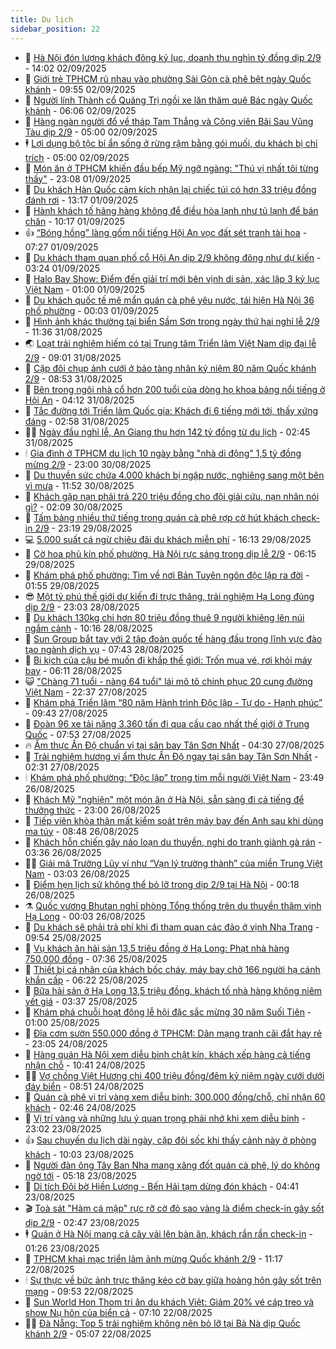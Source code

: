 ```yaml
---
title: Du lịch
sidebar_position: 22
---
```


<!-- dantri-du-lich:START -->
- 🥰 [Hà Nội đón lượng khách đông kỷ lục, doanh thu nghìn tỷ đồng dịp 2/9](https://dantri.com.vn/du-lich/ha-noi-don-luong-khach-dong-ky-luc-doanh-thu-nghin-ty-dong-dip-29-20250902204409116.htm) - 14:02 02/09/2025
- 🥰 [Giới trẻ TPHCM rủ nhau vào phường Sài Gòn cà phê bệt ngày Quốc khánh](https://dantri.com.vn/du-lich/gioi-tre-tphcm-ru-nhau-vao-phuong-sai-gon-ca-phe-bet-ngay-quoc-khanh-20250902130949316.htm) - 09:55 02/09/2025
- 🐻 [Người lính Thành cổ Quảng Trị ngồi xe lăn thăm quê Bác ngày Quốc khánh](https://dantri.com.vn/du-lich/nguoi-linh-thanh-co-quang-tri-ngoi-xe-lan-tham-que-bac-ngay-quoc-khanh-20250902103732931.htm) - 06:06 02/09/2025
- 🤩 [Hàng ngàn người đổ về tháp Tam Thắng và Công viên Bãi Sau Vũng Tàu dịp 2/9](https://dantri.com.vn/du-lich/hang-ngan-nguoi-do-ve-thap-tam-thang-va-cong-vien-bai-sau-vung-tau-dip-29-20250901093442922.htm) - 05:00 02/09/2025
- 🕴 [Lợi dụng bộ tộc bí ẩn sống ở rừng rậm bằng gói muối, du khách bị chỉ trích](https://dantri.com.vn/du-lich/loi-dung-bo-toc-bi-an-song-o-rung-ram-bang-goi-muoi-du-khach-bi-chi-trich-20250902002017121.htm) - 05:00 02/09/2025
- 🤩 [Món ăn ở TPHCM khiến đầu bếp Mỹ ngỡ ngàng: &quot;Thú vị nhất tôi từng thấy&quot;](https://dantri.com.vn/du-lich/mon-an-o-tphcm-khien-dau-bep-my-ngo-ngang-thu-vi-nhat-toi-tung-thay-20250902003214737.htm) - 23:08 01/09/2025
- 🤠 [Du khách Hàn Quốc cảm kích nhận lại chiếc túi có hơn 33 triệu đồng đánh rơi](https://dantri.com.vn/du-lich/du-khach-han-quoc-cam-kich-nhan-lai-chiec-tui-co-hon-33-trieu-dong-danh-roi-20250901171345135.htm) - 13:17 01/09/2025
- 💪 [Hành khách tố hãng hàng không để điều hòa lạnh như tủ lạnh để bán chăn](https://dantri.com.vn/du-lich/hanh-khach-to-hang-hang-khong-de-dieu-hoa-lanh-nhu-tu-lanh-de-ban-chan-20250901170251887.htm) - 10:17 01/09/2025
- 👍 [“Bóng hồng” làng gốm nổi tiếng Hội An vọc đất sét tranh tài hoa](https://dantri.com.vn/du-lich/bong-hong-lang-gom-noi-tieng-hoi-an-voc-dat-set-tranh-tai-hoa-20250901122202247.htm) - 07:27 01/09/2025
- 🚦 [Du khách tham quan phố cổ Hội An dịp 2/9 không đông như dự kiến](https://dantri.com.vn/du-lich/du-khach-tham-quan-pho-co-hoi-an-dip-29-khong-dong-nhu-du-kien-20250901081129177.htm) - 03:24 01/09/2025
- 💪 [Halo Bay Show: Điểm đến giải trí mới bên vịnh di sản, xác lập 3 kỷ lục Việt Nam](https://dantri.com.vn/du-lich/halo-bay-show-diem-den-giai-tri-moi-ben-vinh-di-san-xac-lap-3-ky-luc-viet-nam-20250831215842775.htm) - 01:00 01/09/2025
- 💃 [Du khách quốc tế mê mẩn quán cà phê yêu nước, tái hiện Hà Nội 36 phố phường](https://dantri.com.vn/du-lich/du-khach-quoc-te-me-man-quan-ca-phe-yeu-nuoc-tai-hien-ha-noi-36-pho-phuong-20250831231005881.htm) - 00:03 01/09/2025
- 👺 [Hình ảnh khác thường tại biển Sầm Sơn trong ngày thứ hai nghỉ lễ 2/9](https://dantri.com.vn/du-lich/hinh-anh-khac-thuong-tai-bien-sam-son-trong-ngay-thu-hai-nghi-le-29-20250831181250104.htm) - 11:36 31/08/2025
- 🌏 [Loạt trải nghiệm hiếm có tại Trung tâm Triển lãm Việt Nam dịp đại lễ 2/9](https://dantri.com.vn/du-lich/loat-trai-nghiem-hiem-co-tai-trung-tam-trien-lam-viet-nam-dip-dai-le-29-20250831160129153.htm) - 09:01 31/08/2025
- 🎡 [Cặp đôi chụp ảnh cưới ở bảo tàng nhân kỷ niệm 80 năm Quốc khánh 2/9](https://dantri.com.vn/du-lich/cap-doi-chup-anh-cuoi-o-bao-tang-nhan-ky-niem-80-nam-quoc-khanh-29-20250831151031078.htm) - 08:53 31/08/2025
- 🧰 [Bên trong ngôi nhà cổ hơn 200 tuổi của dòng họ khoa bảng nổi tiếng ở Hội An](https://dantri.com.vn/du-lich/ben-trong-ngoi-nha-co-hon-200-tuoi-cua-dong-ho-khoa-bang-noi-tieng-o-hoi-an-20250830110451710.htm) - 04:12 31/08/2025
- 💂 [Tắc đường tới Triển lãm Quốc gia: Khách đi 6 tiếng mới tới, thấy xứng đáng](https://dantri.com.vn/du-lich/tac-duong-toi-trien-lam-quoc-gia-khach-di-6-tieng-moi-toi-thay-xung-dang-20250831004656821.htm) - 02:58 31/08/2025
- 🧑‍🏫 [Ngày đầu nghỉ lễ, An Giang thu hơn 142 tỷ đồng từ du lịch](https://dantri.com.vn/du-lich/ngay-dau-nghi-le-an-giang-thu-hon-142-ty-dong-tu-du-lich-20250831085847002.htm) - 02:45 31/08/2025
- 🕯 [Gia đình ở TPHCM du lịch 10 ngày bằng &quot;nhà di động&quot; 1,5 tỷ đồng mừng 2/9](https://dantri.com.vn/du-lich/gia-dinh-o-tphcm-du-lich-10-ngay-bang-nha-di-dong-15-ty-dong-mung-29-20250830162526975.htm) - 23:00 30/08/2025
- 👀 [Du thuyền sức chứa 4.000 khách bị ngập nước, nghiêng sang một bên vì mưa](https://dantri.com.vn/du-lich/du-thuyen-suc-chua-4000-khach-bi-ngap-nuoc-nghieng-sang-mot-ben-vi-mua-20250830165248972.htm) - 11:52 30/08/2025
- 🎉 [Khách gặp nạn phải trả 220 triệu đồng cho đội giải cứu, nạn nhân nói gì?](https://dantri.com.vn/du-lich/khach-gap-nan-phai-tra-220-trieu-dong-cho-doi-giai-cuu-nan-nhan-noi-gi-20250830083643703.htm) - 02:09 30/08/2025
- 🌊 [Tấm bảng nhiều thứ tiếng trong quán cà phê rợp cờ hút khách check-in 2/9](https://dantri.com.vn/du-lich/tam-bang-nhieu-thu-tieng-trong-quan-ca-phe-rop-co-hut-khach-check-in-29-20250828183252110.htm) - 23:19 29/08/2025
- 💻 [5.000 suất cá ngừ chiêu đãi du khách miễn phí](https://dantri.com.vn/du-lich/5000-suat-ca-ngu-chieu-dai-du-khach-mien-phi-20250829195015690.htm) - 16:13 29/08/2025
- 💪 [Cờ hoa phủ kín phố phường, Hà Nội rực sáng trong dịp lễ 2/9](https://dantri.com.vn/du-lich/co-hoa-phu-kin-pho-phuong-ha-noi-ruc-sang-trong-dip-le-29-20250822195818029.htm) - 06:15 29/08/2025
- 👺 [Khám phá phố phường: Tìm về nơi Bản Tuyên ngôn độc lập ra đời](https://dantri.com.vn/du-lich/kham-pha-pho-phuong-tim-ve-noi-ban-tuyen-ngon-doc-lap-ra-doi-20250820193122442.htm) - 01:55 29/08/2025
- 😎 [Một tỷ phú thế giới dự kiến đi trực thăng, trải nghiệm Hạ Long đúng dịp 2/9](https://dantri.com.vn/du-lich/mot-ty-phu-the-gioi-du-kien-di-truc-thang-trai-nghiem-ha-long-dung-dip-29-20250828171016745.htm) - 23:03 28/08/2025
- 🌋 [Du khách 130kg chi hơn 80 triệu đồng thuê 9 người khiêng lên núi ngắm cảnh](https://dantri.com.vn/du-lich/du-khach-130kg-chi-hon-80-trieu-dong-thue-9-nguoi-khieng-len-nui-ngam-canh-20250828142322361.htm) - 10:16 28/08/2025
- 🌝 [Sun Group bắt tay với 2 tập đoàn quốc tế hàng đầu trong lĩnh vực đào tạo ngành dịch vụ](https://dantri.com.vn/du-lich/sun-group-bat-tay-voi-2-tap-doan-quoc-te-hang-dau-trong-linh-vuc-dao-tao-nganh-dich-vu-20250828143726699.htm) - 07:43 28/08/2025
- 🧠 [Bi kịch của cậu bé muốn đi khắp thế giới: Trốn mua vé, rơi khỏi máy bay](https://dantri.com.vn/du-lich/bi-kich-cua-cau-be-muon-di-khap-the-gioi-tron-mua-ve-roi-khoi-may-bay-20250828113400834.htm) - 06:11 28/08/2025
- 😺 [&quot;Chàng 71 tuổi - nàng 64 tuổi&quot; lái mô tô chinh phục 20 cung đường Việt Nam](https://dantri.com.vn/du-lich/chang-71-tuoi-nang-64-tuoi-lai-mo-to-chinh-phuc-20-cung-duong-viet-nam-20250826180556145.htm) - 22:37 27/08/2025
- 💂 [Khám phá Triển lãm “80 năm Hành trình Độc lập - Tự do - Hạnh phúc”](https://dantri.com.vn/du-lich/kham-pha-trien-lam-80-nam-hanh-trinh-doc-lap-tu-do-hanh-phuc-20250827163850882.htm) - 09:43 27/08/2025
- 🌮 [Đoàn 96 xe tải nặng 3.360 tấn đi qua cầu cao nhất thế giới ở Trung Quốc](https://dantri.com.vn/du-lich/doan-96-xe-tai-nang-3360-tan-di-qua-cau-cao-nhat-the-gioi-o-trung-quoc-20250827115640948.htm) - 07:53 27/08/2025
- 🔥 [Ẩm thực Ấn Độ chuẩn vị tại sân bay Tân Sơn Nhất](https://dantri.com.vn/du-lich/am-thuc-an-do-chuan-vi-tai-san-bay-tan-son-nhat-20250827092650242.htm) - 04:30 27/08/2025
- 🦏 [Trải nghiệm hương vị ẩm thực Ấn Độ ngay tại sân bay Tân Sơn Nhất](https://dantri.com.vn/du-lich/trai-nghiem-huong-vi-am-thuc-an-do-ngay-tai-san-bay-tan-son-nhat-20250827092254056.htm) - 02:31 27/08/2025
- 🕯 [Khám phá phố phường: “Độc lập” trong tim mỗi người Việt Nam](https://dantri.com.vn/du-lich/kham-pha-pho-phuong-doc-lap-trong-tim-moi-nguoi-viet-nam-20250818190042545.htm) - 23:49 26/08/2025
- 🐻 [Khách Mỹ &quot;nghiện&quot; một món ăn ở Hà Nội, sẵn sàng đi cả tiếng để thưởng thức](https://dantri.com.vn/du-lich/khach-my-nghien-mot-mon-an-o-ha-noi-san-sang-di-ca-tieng-de-thuong-thuc-20250826211447469.htm) - 23:00 26/08/2025
- 🥸 [Tiếp viên khỏa thân mất kiểm soát trên máy bay đến Anh sau khi dùng ma túy](https://dantri.com.vn/du-lich/tiep-vien-khoa-than-mat-kiem-soat-tren-may-bay-den-anh-sau-khi-dung-ma-tuy-20250826122732805.htm) - 08:48 26/08/2025
- 💂 [Khách hỗn chiến gây náo loạn du thuyền, nghi do tranh giành gà rán](https://dantri.com.vn/du-lich/khach-hon-chien-gay-nao-loan-du-thuyen-nghi-do-tranh-gianh-ga-ran-20250826070527509.htm) - 03:36 26/08/2025
- 🧑‍💻 [Giải mã Trường Lũy ví như “Vạn lý trường thành” của miền Trung Việt Nam](https://dantri.com.vn/du-lich/giai-ma-truong-luy-vi-nhu-van-ly-truong-thanh-cua-mien-trung-viet-nam-20250825163023285.htm) - 03:03 26/08/2025
- 💪 [Điểm hẹn lịch sử không thể bỏ lỡ trong dịp 2/9 tại Hà Nội](https://dantri.com.vn/du-lich/diem-hen-lich-su-khong-the-bo-lo-trong-dip-29-tai-ha-noi-20250817133926843.htm) - 00:18 26/08/2025
- ⚗️ [Quốc vương Bhutan nghỉ phòng Tổng thống trên du thuyền thăm vịnh Hạ Long](https://dantri.com.vn/du-lich/quoc-vuong-bhutan-nghi-phong-tong-thong-tren-du-thuyen-tham-vinh-ha-long-20250825213810003.htm) - 00:03 26/08/2025
- 🌁 [Du khách sẽ phải trả phí khi đi tham quan các đảo ở vịnh Nha Trang](https://dantri.com.vn/du-lich/du-khach-se-phai-tra-phi-khi-di-tham-quan-cac-dao-o-vinh-nha-trang-20250825153444903.htm) - 09:54 25/08/2025
- 🧰 [Vụ khách ăn hải sản 13,5 triệu đồng ở Hạ Long: Phạt nhà hàng 750.000 đồng](https://dantri.com.vn/du-lich/vu-khach-an-hai-san-135-trieu-dong-o-ha-long-phat-nha-hang-750000-dong-20250825143252242.htm) - 07:36 25/08/2025
- 🧰 [Thiết bị cá nhân của khách bốc cháy, máy bay chở 166 người hạ cánh khẩn cấp](https://dantri.com.vn/du-lich/thiet-bi-ca-nhan-cua-khach-boc-chay-may-bay-cho-166-nguoi-ha-canh-khan-cap-20250825131739528.htm) - 06:22 25/08/2025
- 🎉 [Bữa hải sản ở Hạ Long 13,5 triệu đồng, khách tố nhà hàng không niêm yết giá](https://dantri.com.vn/du-lich/bua-hai-san-o-ha-long-135-trieu-dong-khach-to-nha-hang-khong-niem-yet-gia-20250825100442963.htm) - 03:37 25/08/2025
- 🤩 [Khám phá chuỗi hoạt động lễ hội đặc sắc mừng 30 năm Suối Tiên](https://dantri.com.vn/du-lich/kham-pha-chuoi-hoat-dong-le-hoi-dac-sac-mung-30-nam-suoi-tien-20250823153503778.htm) - 01:00 25/08/2025
- 👺 [Đĩa cơm sườn 550.000 đồng ở TPHCM: Dân mạng tranh cãi đắt hay rẻ](https://dantri.com.vn/du-lich/dia-com-suon-550000-dong-o-tphcm-dan-mang-tranh-cai-dat-hay-re-20250822185515518.htm) - 23:05 24/08/2025
- 🧠 [Hàng quán Hà Nội xem diễu binh chật kín, khách xếp hàng cả tiếng nhận chỗ](https://dantri.com.vn/du-lich/hang-quan-ha-noi-xem-dieu-binh-chat-kin-khach-xep-hang-ca-tieng-nhan-cho-20250824162017965.htm) - 10:41 24/08/2025
- 👨‍🏫 [Vợ chồng Việt Hương chi 400 triệu đồng/đêm kỷ niệm ngày cưới dưới đáy biển](https://dantri.com.vn/du-lich/vo-chong-viet-huong-chi-400-trieu-dongdem-ky-niem-ngay-cuoi-duoi-day-bien-20250823163231337.htm) - 08:51 24/08/2025
- 🦅 [Quán cà phê vị trí vàng xem diễu binh: 300.000 đồng/chỗ, chỉ nhận 60 khách](https://dantri.com.vn/du-lich/quan-ca-phe-vi-tri-vang-xem-dieu-binh-300000-dongcho-chi-nhan-60-khach-20250823164031917.htm) - 02:46 24/08/2025
- 🌊 [Vị trí vàng và những lưu ý quan trọng phải nhớ khi xem diễu binh](https://dantri.com.vn/du-lich/vi-tri-vang-va-nhung-luu-y-quan-trong-phai-nho-khi-xem-dieu-binh-20250823190047528.htm) - 23:02 23/08/2025
- 👍 [Sau chuyến du lịch dài ngày, cặp đôi sốc khi thấy cảnh này ở phòng khách](https://dantri.com.vn/du-lich/sau-chuyen-du-lich-dai-ngay-cap-doi-soc-khi-thay-canh-nay-o-phong-khach-20250823163919304.htm) - 10:03 23/08/2025
- 🫶 [Người đàn ông Tây Ban Nha mang xăng đốt quán cà phê, lý do không ngờ tới](https://dantri.com.vn/du-lich/nguoi-dan-ong-tay-ban-nha-mang-xang-dot-quan-ca-phe-ly-do-khong-ngo-toi-20250823114227961.htm) - 05:18 23/08/2025
- 💯 [Di tích Đôi bờ Hiền Lương - Bến Hải tạm dừng đón khách](https://dantri.com.vn/du-lich/di-tich-doi-bo-hien-luong-ben-hai-tam-dung-don-khach-20250823085924752.htm) - 04:41 23/08/2025
- 🎬 [Toà sát &quot;Hàm cá mập&quot; rực rỡ cờ đỏ sao vàng là điểm check-in gây sốt dịp 2/9](https://dantri.com.vn/du-lich/toa-sat-ham-ca-map-ruc-ro-co-do-sao-vang-la-diem-check-in-gay-sot-dip-29-20250823075345719.htm) - 02:47 23/08/2025
- 🕴 [Quán ở Hà Nội mang cả cây vải lên bàn ăn, khách rần rần check-in](https://dantri.com.vn/du-lich/quan-o-ha-noi-mang-ca-cay-vai-len-ban-an-khach-ran-ran-check-in-20250822210416201.htm) - 01:26 23/08/2025
- 🦅 [TPHCM khai mạc triển lãm ảnh mừng Quốc khánh 2/9](https://dantri.com.vn/xa-hoi/tphcm-khai-mac-trien-lam-anh-mung-quoc-khanh-29-20250822115145586.htm) - 11:17 22/08/2025
- 🕯 [Sự thực về bức ảnh trực thăng kéo cờ bay giữa hoàng hôn gây sốt trên mạng](https://dantri.com.vn/du-lich/su-thuc-ve-buc-anh-truc-thang-keo-co-bay-giua-hoang-hon-gay-sot-tren-mang-20250822161319785.htm) - 09:53 22/08/2025
- 🥸 [Sun World Hon Thom tri ân du khách Việt: Giảm 20% vé cáp treo và show Nụ hôn của biển cả](https://dantri.com.vn/du-lich/sun-world-hon-thom-tri-an-du-khach-viet-giam-20-ve-cap-treo-va-show-nu-hon-cua-bien-ca-20250822140519119.htm) - 07:10 22/08/2025
- 👨‍🏫 [Đà Nẵng: Top 5 trải nghiệm không nên bỏ lỡ tại Bà Nà dịp Quốc khánh 2/9](https://dantri.com.vn/du-lich/da-nang-top-5-trai-nghiem-khong-nen-bo-lo-tai-ba-na-dip-quoc-khanh-29-20250822113147999.htm) - 05:07 22/08/2025<!-- dantri-du-lich:END -->
